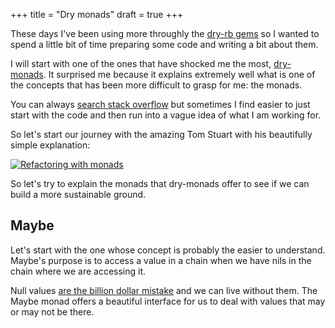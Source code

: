 +++
title = "Dry monads"
draft = true
+++

These days I've been using more throughly the [dry-rb gems](https://dry-rb.org/) so I wanted to spend a little bit of time preparing some code and writing a bit about them.

I will start with one of the ones that have shocked me the most, [dry-monads](https://dry-rb.org/gems/dry-monads/1.0/). It surprised me because it explains extremely well what is one of the concepts that has been more difficult to grasp for me: the monads.

You can always [search stack overflow](https://stackoverflow.com/questions/3870088/a-monad-is-just-a-monoid-in-the-category-of-endofunctors-whats-the-problem) but sometimes I find easier to just start with the code and then run into a vague idea of what I am working for.

So let's start our journey with the amazing Tom Stuart with his beautifully simple explanation:

[![Refactoring with monads](http://img.youtube.com/vi/J1jYlPtkrqQ/0.jpg)](http://www.youtube.com/watch?v=J1jYlPtkrqQ "Refactoring with Monads")

So let's try to explain the monads that dry-monads offer to see if we can build a more sustainable ground.

## Maybe

Let's start with the one whose concept is probably the easier to understand. Maybe's purpose is to access a value in a chain when we have nils in the chain where we are accessing it.

Null values [are the billion dollar mistake](https://www.infoq.com/presentations/Null-References-The-Billion-Dollar-Mistake-Tony-Hoare/) and we can live without them. The Maybe monad offers a beautiful interface for us to deal with values that may or may not be there.
